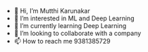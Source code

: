- 👋 Hi, I’m Mutthi Karunakar 
- 👀 I’m interested in ML and Deep Learning
- 🌱 I’m currently learning Deep Learning
- 💞️ I’m looking to collaborate with a company 
- 📫 How to reach me  9381385729

<!---
karunakar23/karunakar23 is a ✨ special ✨ repository because its `README.md` (this file) appears on your GitHub profile.
You can click the Preview link to take a look at your changes.
--->
